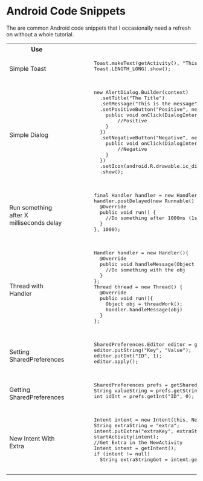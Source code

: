 # Android Code Snippets
The are common Android code snippets that I occasionally need a refresh on without a whole tutorial.

<table>
  <!--Titles row-->
  <tr>
      <th>Use</th>
      <th>Code</th>
      <th>Notes</th>
  </tr>
  
  <!--row 1-->
  <tr>
    <td>Simple Toast</td>
    <td>
      <pre lang="java">
        Toast.makeText(getActivity(), "This is a Toast!", 
        Toast.LENGTH_LONG).show();
      </pre>
    </td>
    <td>Replace with Toast.LENGTH_SHORT to display for a short period.</td>
  </tr>
  
  <!--row 2-->
  <tr>
    <td>Simple Dialog</td>
    <td>
      <pre lang="java">
        new AlertDialog.Builder(context)
          .setTitle("The Title")
          .setMessage("This is the message")
          .setPositiveButton("Positive", new DialogInterface.OnClickListener() {
            public void onClick(DialogInterface dialog, int id) { 
                //Positive
            }
          })
          .setNegativeButton("Negative", new DialogInterface.OnClickListener() {
            public void onClick(DialogInterface dialog, int id) { 
                //Negative
            }
          })
          .setIcon(android.R.drawable.ic_dialog_alert)
          .show();
      </pre>
    </td>
    <td>Need AlertDialog.Builder(className.this) if within a listener.</td>
  </tr>
  
  <!--row 3-->
  <tr>
    <td>Run something after X milliseconds delay</td>
    <td>
      <pre lang="java">
        final Handler handler = new Handler();
        handler.postDelayed(new Runnable() {
          @Override
          public void run() {
            //Do something after 1000ms (1s)
          }
        }, 1000);
      </pre>
    </td>
    <td></td>
  </tr>
  
  <!--row 4-->
  <tr>
    <td>Thread with Handler</td>
    <td>
      <pre lang="java">
        Handler handler = new Handler(){
          @Override
          public void handleMessage(Object obj){
            //Do something with the obj
          }
        };
        Thread thread = new Thread() {
          @Override
          public void run(){
            Object obj = threadWork();
            handler.handleMessage(obj)
          }   
        };
      </pre>
    </td>
    <td>To do something in a thread then pass it to UI thread using handler</td>
  </tr>
  
  <!--row 5-->
  <tr>
    <td>Setting SharedPreferences</td>
    <td>
      <pre lang="java">
        SharedPreferences.Editor editor = getSharedPreferences("PREFS_NAME", MODE_PRIVATE).edit();
        editor.putString("Key", "Value");
        editor.putInt("ID", 1);
        editor.apply();
      </pre>
    </td>
    <td>apply() is asynchronous call to perform disk I/O where as commit() is synchronous. So avoid calling commit() from the UI thread.</td>
  </tr>
  
  <!--row 6-->
  <tr>
    <td>Getting SharedPreferences</td>
    <td>
      <pre lang="java">
        SharedPreferences prefs = getSharedPreferences("PREFS_NAME", MODE_PRIVATE); 
        String valueString = prefs.getString("Key", "Default");
        int idInt = prefs.getInt("ID", 0);
      </pre>
    </td>
    <td></td>
  </tr>
  
  <!--row 7-->
  <tr>
    <td>New Intent With Extra</td>
    <td>
      <pre lang="java">
        Intent intent = new Intent(this, NewActivity.class);
        String extraString = "extra";
        intent.putExtra("extraKey", extraString);
        startActivity(intent);
        //Get Extra in the NewActivity
        Intent intent = getIntent();
        if (intent != null)
          String extraStringGot = intent.getStringExtra("extraKey");
      </pre>
    </td>
    <td></td>
  </tr>
</table>
